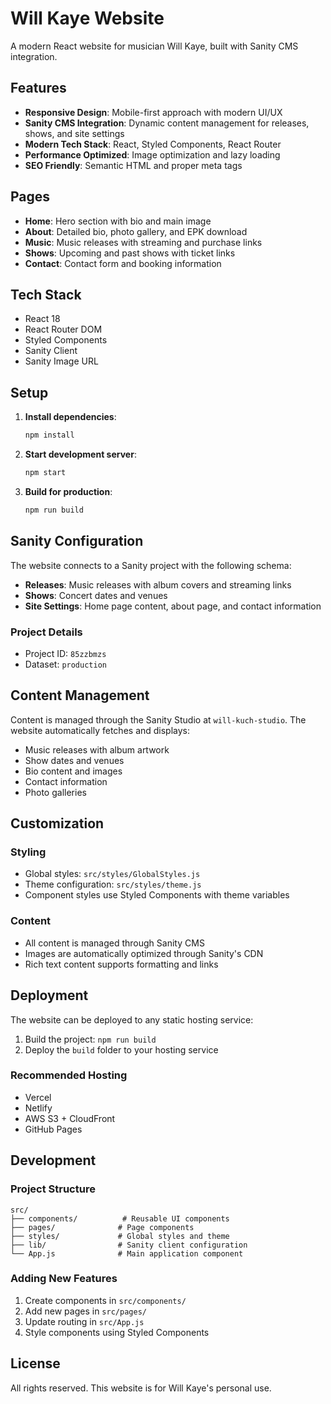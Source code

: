 # Will Kaye Website

A modern React website for musician Will Kaye, built with Sanity CMS integration.

## Features

- **Responsive Design**: Mobile-first approach with modern UI/UX
- **Sanity CMS Integration**: Dynamic content management for releases, shows, and site settings
- **Modern Tech Stack**: React, Styled Components, React Router
- **Performance Optimized**: Image optimization and lazy loading
- **SEO Friendly**: Semantic HTML and proper meta tags

## Pages

- **Home**: Hero section with bio and main image
- **About**: Detailed bio, photo gallery, and EPK download
- **Music**: Music releases with streaming and purchase links
- **Shows**: Upcoming and past shows with ticket links
- **Contact**: Contact form and booking information

## Tech Stack

- React 18
- React Router DOM
- Styled Components
- Sanity Client
- Sanity Image URL

## Setup

1. **Install dependencies**:
   ```bash
   npm install
   ```

2. **Start development server**:
   ```bash
   npm start
   ```

3. **Build for production**:
   ```bash
   npm run build
   ```

## Sanity Configuration

The website connects to a Sanity project with the following schema:

- **Releases**: Music releases with album covers and streaming links
- **Shows**: Concert dates and venues
- **Site Settings**: Home page content, about page, and contact information

### Project Details
- Project ID: `85zzbmzs`
- Dataset: `production`

## Content Management

Content is managed through the Sanity Studio at `will-kuch-studio`. The website automatically fetches and displays:

- Music releases with album artwork
- Show dates and venues
- Bio content and images
- Contact information
- Photo galleries

## Customization

### Styling
- Global styles: `src/styles/GlobalStyles.js`
- Theme configuration: `src/styles/theme.js`
- Component styles use Styled Components with theme variables

### Content
- All content is managed through Sanity CMS
- Images are automatically optimized through Sanity's CDN
- Rich text content supports formatting and links

## Deployment

The website can be deployed to any static hosting service:

1. Build the project: `npm run build`
2. Deploy the `build` folder to your hosting service

### Recommended Hosting
- Vercel
- Netlify
- AWS S3 + CloudFront
- GitHub Pages

## Development

### Project Structure
```
src/
├── components/          # Reusable UI components
├── pages/              # Page components
├── styles/             # Global styles and theme
├── lib/                # Sanity client configuration
└── App.js              # Main application component
```

### Adding New Features
1. Create components in `src/components/`
2. Add new pages in `src/pages/`
3. Update routing in `src/App.js`
4. Style components using Styled Components

## License

All rights reserved. This website is for Will Kaye's personal use.